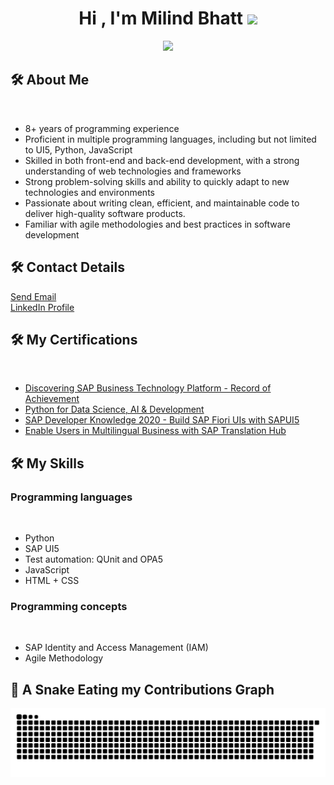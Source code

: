 




<h1 align="center">Hi , I'm Milind Bhatt <img src="https://media.giphy.com/media/hvRJCLFzcasrR4ia7z/giphy.gif" width="35"></h1>
<p align="center">
  <a href="https://github.com/DenverCoder1/readme-typing-svg"><img src="https://readme-typing-svg.herokuapp.com?font=Time+New+Roman&color=%23C8BE25&size=25&center=true&vCenter=true&width=600&height=100&lines=Senior+Software+Developer+at+SAP;Based+In+Munich;Competitive+Programmer;Expert+on+Python;Expert+on+SAPUI5;Expert+on+JavaScriprt;Love+To+Code"></a>

</p>


<be>

<be>


## 🛠️ About Me

<p align="center"> 
  &emsp; 
  <ul>
  <li>8+ years of programming experience</li>
    <li>Proficient in multiple programming languages, including but not limited to UI5, Python, JavaScript</li>
   <li>Skilled in both front-end and back-end development, with a strong understanding of web technologies and frameworks </li>
     <li>Strong problem-solving skills and ability to quickly adapt to new technologies and environments </li>
     <li>Passionate about writing clean, efficient, and maintainable code to deliver high-quality software products. </li>
     <li>Familiar with agile methodologies and best practices in software development </li>

</ul>
</p>

## 🛠️ Contact Details

<p> 
 
<a href= "mailto:bhattmilindv@gmail.com" target="_blank">Send Email</a> <br>
<a href="https://www.linkedin.com/in/bhattmilind/" target="_blank">LinkedIn Profile </a>
</p>


  
## 🛠️ My Certifications

<p align="center"> 
  &emsp; 
  <ul>
  <li><a href= "https://www.credly.com/badges/b2ea3049-3152-4508-af03-8adf510e65fd" target="_blank">Discovering SAP Business Technology Platform - Record of Achievement</a></li>
  <li><a href= "https://coursera.org/share/140ae36b142058f914409a0551718797" target="_blank">Python for Data Science, AI & Development</a></li>
  <li><a href= "https://www.credly.com/badges/1f04907e-393f-4226-b366-a5f7f3c4d218/linked_in_profile" target="_blank">SAP Developer Knowledge​ 2020 - Build SAP Fiori UIs with SAPUI5</a></li>
 <li><a href= "https://open.sap.com/verify/xuvis-dafiz-gahos-lidon-dafot" target="_blank">Enable Users in Multilingual Business with SAP Translation Hub</a></li>
  
</ul>
</p>




## 🛠️ My Skills

### Programming languages

<p align="center"> 
  &emsp; 
  <ul>
  <li>Python</li>
  <li>SAP UI5</li>
    <li>Test automation: QUnit and OPA5</li>
  <li>JavaScript</li>  
  <li>HTML + CSS</li>
    
</ul>
</p>

### Programming concepts

<p align="center"> 
  &emsp; 
  <ul>
   <li>SAP Identity and Access Management (IAM)</li>
  <li>Agile Methodology</li>
</ul>
</p>


	
## 🐍 A Snake Eating my Contributions Graph
	
<p align = "center">
	<img src = "https://github.com/7oSkaaa/7oSkaaa/blob/output/github-contribution-grid-snake.svg?" alt = "Snake Game"/>
</p>
